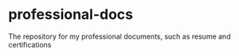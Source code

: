 # professional-docs
The repository for my professional documents, such as resume and certifications
